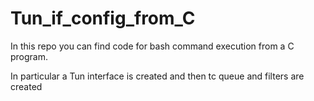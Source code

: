 # Tun_if_config_from_C

In this repo you can find code for bash command execution from a C program.

In particular a Tun interface is created and then tc queue and filters are created